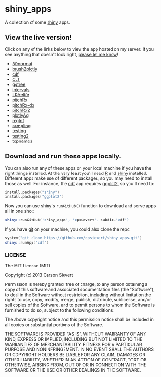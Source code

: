 shiny_apps
=======

A collection of some [shiny](http://cran.r-project.org/web/packages/shiny/index.html) apps. 

## View the live version!

Click on any of the links below to view the app hosted on my server. If you see anything that doesn't look right, [please let me know](https://github.com/cpsievert/shiny_apps/issues/new)!

* [3Dnormal](http://104.131.111.111:3838/3Dnormal)
* [brush2plotly](http://104.131.111.111:3838/brush2plotly)
* [cdf](http://104.131.111.111:3838/cdf)
* [CLT](http://104.131.111.111:3838/CLT)
* [ggtree](http://104.131.111.111:3838/ggtree)
* [intervals](http://104.131.111.111:3838/intervals)
* [LDAelife](http://104.131.111.111:3838/LDAelife)
* [pitchRx](http://104.131.111.111:3838/pitchRx)
* [pitchRx-db](http://104.131.111.111:3838/pitchRx-db)
* [pitchRx2](http://104.131.111.111:3838/pitchRx2)
* [plotlyAg](http://104.131.111.111:3838/plotlyAg)
* [regInf](http://104.131.111.111:3838/regInf)
* [sampling](http://104.131.111.111:3838/sampling)
* [testing](http://104.131.111.111:3838/testing)
* [testing2](http://104.131.111.111:3838/testing2)
* [topnames](http://104.131.111.111:3838/topnames)

## Download and run these apps locally.

You can also run any of these apps on your local machine if you have the right things installed. At the very least you'll need [R](http://cran.r-project.org/) and [shiny](http://cran.r-project.org/web/packages/shiny/index.html) installed. Different apps make use of different packages, so you may need to install those as well. For instance, the [cdf](http://104.131.111.111:3838/cdf) app requires [ggplot2](http://cran.r-project.org/web/packages/ggplot2/index.html), so you'll need to:

```s
install.packages("shiny")
install.packages("ggplot2")
```

Now you can use shiny's `runGitHub()` function to download and serve apps all in one shot:

```s
shiny::runGitHub('shiny_apps', 'cpsievert', subdir='cdf')
```

If you have [git](http://en.wikipedia.org/wiki/Git_%28software%29) on your machine, you could also clone the repo:

```s
system("git clone https://github.com/cpsievert/shiny_apps.git")
shiny::runApp("cdf")
```

### LICENSE

The MIT License (MIT)

Copyright (c) 2013 Carson Sievert

Permission is hereby granted, free of charge, to any person obtaining a copy
of this software and associated documentation files (the "Software"), to deal
in the Software without restriction, including without limitation the rights
to use, copy, modify, merge, publish, distribute, sublicense, and/or sell
copies of the Software, and to permit persons to whom the Software is
furnished to do so, subject to the following conditions:

The above copyright notice and this permission notice shall be included in
all copies or substantial portions of the Software.

THE SOFTWARE IS PROVIDED "AS IS", WITHOUT WARRANTY OF ANY KIND, EXPRESS OR
IMPLIED, INCLUDING BUT NOT LIMITED TO THE WARRANTIES OF MERCHANTABILITY,
FITNESS FOR A PARTICULAR PURPOSE AND NONINFRINGEMENT. IN NO EVENT SHALL THE
AUTHORS OR COPYRIGHT HOLDERS BE LIABLE FOR ANY CLAIM, DAMAGES OR OTHER
LIABILITY, WHETHER IN AN ACTION OF CONTRACT, TORT OR OTHERWISE, ARISING FROM,
OUT OF OR IN CONNECTION WITH THE SOFTWARE OR THE USE OR OTHER DEALINGS IN
THE SOFTWARE.


